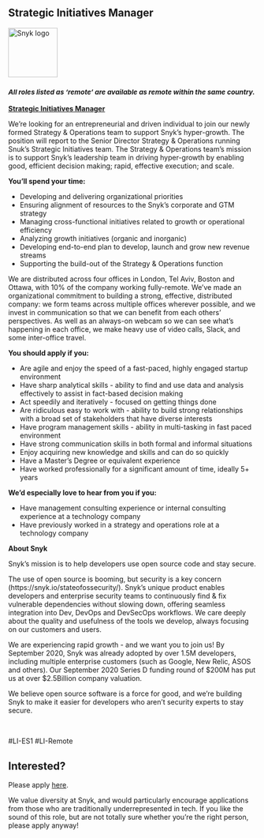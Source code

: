 Strategic Initiatives Manager
---

<img src="https://res.cloudinary.com/snyk/image/upload/v1537345894/press-kit/brand/logo-black.png" width="100" alt="Snyk logo" />

<h3><em><strong><sub>All roles listed as ‘remote’ are available as remote within the same country.</sub></strong></em></h3>
<p><span style="text-decoration: underline;"><strong>Strategic Initiatives Manager</strong></span></p>
<p><span style="font-weight: 400;">We’re looking for an entrepreneurial and driven individual to join our newly formed Strategy &amp; Operations team to support Snyk’s hyper-growth. The position will report to the Senior Director Strategy &amp; Operations running Snuk’s Strategic Initiatives team. The Strategy &amp; Operations team’s mission is to support Snyk’s leadership team in driving hyper-growth by enabling good, efficient decision making; rapid, effective execution; and scale.&nbsp;</span></p>
<p><strong>You’ll spend your time:</strong></p>
<ul>
<li style="font-weight: 400;"><span style="font-weight: 400;">Developing and delivering organizational priorities&nbsp;</span></li>
<li style="font-weight: 400;"><span style="font-weight: 400;">Ensuring alignment of resources to the Snyk’s corporate and GTM strategy</span></li>
<li style="font-weight: 400;"><span style="font-weight: 400;">Managing cross-functional initiatives related to growth or operational efficiency</span></li>
<li style="font-weight: 400;"><span style="font-weight: 400;">Analyzing growth initiatives (organic and inorganic)</span></li>
<li style="font-weight: 400;"><span style="font-weight: 400;">Developing end-to-end plan to develop, launch and grow new revenue streams</span></li>
<li style="font-weight: 400;"><span style="font-weight: 400;">Supporting the build-out of the Strategy &amp; Operations function</span></li>
</ul>
<p><span style="font-weight: 400;">We are distributed across four offices in London, Tel Aviv, Boston and Ottawa, with 10% of the company working fully-remote. We’ve made an organizational commitment to building a strong, effective, distributed company: we form teams across multiple offices wherever possible, and we invest in communication so that we can benefit from each others’ perspectives. As well as an always-on webcam so we can see what’s happening in each office, we make heavy use of video calls, Slack, and some inter-office travel.</span></p>
<p><strong>You should apply if you:</strong></p>
<ul>
<li style="font-weight: 400;"><span style="font-weight: 400;">Are agile and enjoy the speed of a fast-paced, highly engaged startup environment</span></li>
<li style="font-weight: 400;"><span style="font-weight: 400;">Have sharp analytical skills - ability to find and use data and analysis effectively to assist in fact-based decision making</span></li>
<li style="font-weight: 400;"><span style="font-weight: 400;">Act speedily and iteratively - focused on getting things done&nbsp;&nbsp;&nbsp;&nbsp;</span></li>
<li style="font-weight: 400;"><span style="font-weight: 400;">Are ridiculous easy to work with - ability to build strong relationships with a broad set of stakeholders that have diverse interests</span></li>
<li style="font-weight: 400;"><span style="font-weight: 400;">Have program management skills - ability in multi-tasking in fast paced environment</span></li>
<li style="font-weight: 400;"><span style="font-weight: 400;">Have strong communication skills in both formal and informal situations</span></li>
<li style="font-weight: 400;"><span style="font-weight: 400;">Enjoy acquiring new knowledge and skills and can do so quickly</span></li>
<li style="font-weight: 400;"><span style="font-weight: 400;">Have a Master’s Degree or equivalent experience</span></li>
<li style="font-weight: 400;"><span style="font-weight: 400;">Have worked professionally for a significant amount of time, ideally 5+ years</span></li>
</ul>
<p><strong>We’d especially love to hear from you if you:</strong></p>
<ul>
<li style="font-weight: 400;"><span style="font-weight: 400;">Have management consulting experience or internal consulting experience at a technology company</span></li>
<li style="font-weight: 400;"><span style="font-weight: 400;">Have previously worked in a strategy and operations role at a technology company</span></li>
</ul>
<p><strong>About Snyk</strong></p>
<p><span style="font-weight: 400;">Snyk’s mission is to help developers use open source code and stay secure.</span></p>
<p><span style="font-weight: 400;">The use of open source is booming, but security is a key concern (https://snyk.io/stateofossecurity/). Snyk’s unique product enables developers and enterprise security teams to continuously find &amp; fix vulnerable dependencies without slowing down, offering seamless integration into Dev, DevOps and DevSecOps workflows. We care deeply about the quality and usefulness of the tools we develop, always focusing on our customers and users.</span></p>
<p><span style="font-weight: 400;">We are experiencing rapid growth - and we want you to join us! By September 2020, Snyk was already adopted by over 1.5M developers, including multiple enterprise customers (such as Google, New Relic, ASOS and others). Our September 2020 Series D funding round of $200M has put us at over $2.5Billion company valuation.</span></p>
<p><span style="font-weight: 400;">We believe open source software is a force for good, and we’re building Snyk to make it easier for developers who aren’t security experts to stay secure.</span></p>
<p>&nbsp;</p>
<p><span style="font-weight: 400;">#LI-ES1 #LI-Remote</span></p>

Interested?
---

Please apply [here](https://boards.greenhouse.io/snyk/jobs/5081142002#app).

We value diversity at Snyk, and would particularly encourage applications from those who are traditionally underrepresented in tech.
If you like the sound of this role, but are not totally sure whether you’re the right person, please apply anyway!
